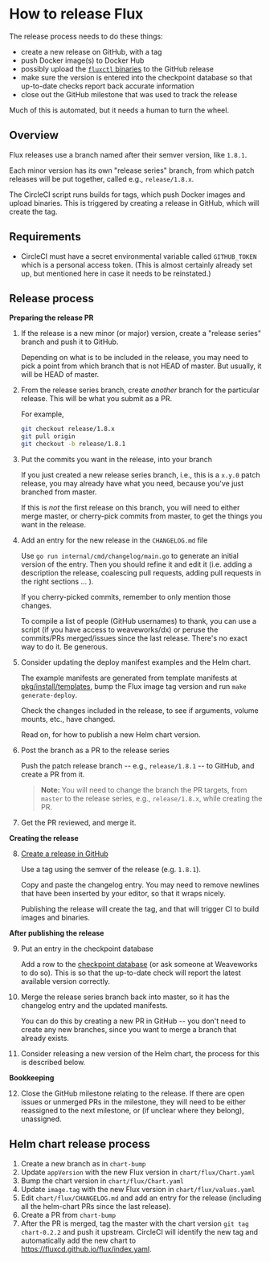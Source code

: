# How to release Flux

The release process needs to do these things:

 - create a new release on GitHub, with a tag
 - push Docker image(s) to Docker Hub
 - possibly upload the [`fluxctl` binaries](https://fluxcd.io/legacy/flux/references/fluxctl/#binary-releases) to the GitHub release
 - make sure the version is entered into the checkpoint database so that up-to-date checks report back accurate information
 - close out the GitHub milestone that was used to track the release

Much of this is automated, but it needs a human to turn the wheel.

## Overview

Flux releases use a branch named after their semver version, like `1.8.1`.

Each minor version has its own "release series" branch, from which patch releases will be put together, called e.g., `release/1.8.x`.

The CircleCI script runs builds for tags, which push Docker images and upload binaries. This is triggered by creating a release in GitHub, which will create the tag.

## Requirements

- CircleCI must have a secret environmental variable called `GITHUB_TOKEN` which is a personal access token. (This is almost certainly already set up, but mentioned here in case it needs to be reinstated.)

## Release process

**Preparing the release PR**

1. If the release is a new minor (or major) version, create a "release series" branch and push it to GitHub.

    Depending on what is to be included in the release, you may need to pick a point from which branch that is not HEAD of master. But usually, it will be HEAD of master.

2. From the release series branch, create _another_ branch for the particular release. This will be what you submit as a PR.

    For example,

    ```sh
    git checkout release/1.8.x
    git pull origin
    git checkout -b release/1.8.1
    ```

3. Put the commits you want in the release, into your branch

    If you just created a new release series branch, i.e., this is a `x.y.0` patch release, you may already have what you need, because you've just branched from master.

    If this is _not_ the first release on this branch, you will need to either merge master, or cherry-pick commits from master, to get the things you want in the release.

4. Add an entry for the new release in the `CHANGELOG.md` file

    Use `go run internal/cmd/changelog/main.go` to generate an initial version
    of the entry. Then you should refine it and edit it (i.e. adding a
    description the release, coalescing pull requests, adding pull requests in
    the right sections ... ).

    If you cherry-picked commits, remember to only mention those changes.

    To compile a list of people (GitHub usernames) to thank, you can use a script (if you have access to weaveworks/dx) or peruse the commits/PRs merged/issues since the last release. There's no exact way to do it. Be generous.

5. Consider updating the deploy manifest examples and the Helm chart.

    The example manifests are generated from template manifests at
    [pkg/install/templates](../../pkg/install/templates), bump the Flux image tag
    version and run `make generate-deploy`.

    Check the changes included in the release, to see if arguments, volume
    mounts, etc., have changed.

    Read on, for how to publish a new Helm chart version.

6. Post the branch as a PR to the release series

    Push the patch release branch -- e.g., `release/1.8.1` -- to GitHub, and create a PR from it.

    > **Note:** You will need to change the branch the PR targets, from `master` to the release series, e.g., `release/1.8.x`, while creating the PR.

7. Get the PR reviewed, and merge it.

**Creating the release**

8. [Create a release in GitHub](https://github.com/fluxcd/flux/releases/new)

    Use a tag using the semver of the release (e.g. `1.8.1`).

    Copy and paste the changelog entry. You may need to remove newlines that have been inserted by your editor, so that it wraps nicely.

    Publishing the release will create the tag, and that will trigger CI to build images and binaries.

**After publishing the release**

9. Put an entry in the checkpoint database

    Add a row to the [checkpoint database](https://checkpoint-api.weave.works/admin) (or ask someone at Weaveworks to do so). This is so that the up-to-date check will report the latest available version correctly.

10. Merge the release series branch back into master, so it has the changelog entry and the updated manifests.

    You can do this by creating a new PR in GitHub -- you don't need to create any new branches, since you want to merge a branch that already exists.
    
11. Consider releasing a new version of the Helm chart, the process for this is described below.

**Bookkeeping**

12. Close the GitHub milestone relating to the release. If there are open issues or unmerged PRs in the milestone, they will need to be either reassigned to the next milestone, or (if unclear where they belong), unassigned.

## Helm chart release process

1. Create a new branch as in `chart-bump`
2. Update `appVersion` with the new Flux version in `chart/flux/Chart.yaml`
3. Bump the chart version in `chart/flux/Chart.yaml`
4. Update `image.tag` with the new Flux version in `chart/flux/values.yaml`
5. Edit `chart/flux/CHANGELOG.md` and add an entry for the release
   (including all the helm-chart PRs since the last release).
6. Create a PR from `chart-bump`
7. After the PR is merged, tag the master with the chart version `git tag
 chart-0.2.2` and push it upstream. CircleCI will identify the new tag
 and automatically add the new chart to 
 https://fluxcd.github.io/flux/index.yaml.
